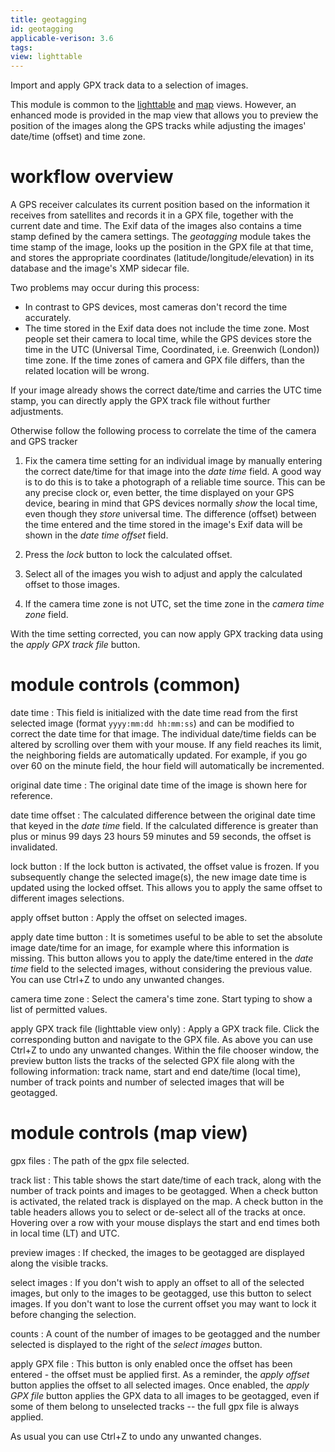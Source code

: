 ```yaml
---
title: geotagging
id: geotagging
applicable-verison: 3.6
tags:
view: lighttable
---
```


Import and apply GPX track data to a selection of images.

This module is common to the [lighttable](../../../lighttable/_index.md) and [map](../../../map/_index.md) views. However, an enhanced mode is provided in the map view that allows you to preview the position of the images along the GPS tracks while adjusting the images' date/time (offset) and time zone.

# workflow overview

A GPS receiver calculates its current position based on the information it receives from satellites and records it in a GPX file, together with the current date and time. The Exif data of the images also contains a time stamp defined by the camera settings. The _geotagging_ module takes the time stamp of the image, looks up the position in the GPX file at that time, and stores the appropriate coordinates (latitude/longitude/elevation) in its database and the image's XMP sidecar file.

Two problems may occur during this process:
- In contrast to GPS devices, most cameras don't record the time accurately.
- The time stored in the Exif data does not include the time zone. Most people set their camera to local time, while the GPS devices store the time in the UTC (Universal Time, Coordinated, i.e. Greenwich (London)) time zone. If the time zones of camera and GPX file differs, than the related location will be wrong.

If your image already shows the correct date/time and carries the UTC time stamp, you can directly apply the GPX track file without further adjustments.

Otherwise follow the following process to correlate the time of the camera and GPS tracker

1. Fix the camera time setting for an individual image by manually entering the correct date/time for that image into the _date time_ field. A good way is to do this is to take a photograph of a reliable time source. This can be any precise clock or, even better, the time displayed on your GPS device, bearing in mind that GPS devices normally _show_ the local time, even though they _store_ universal time. The difference (offset) between the time entered and the time stored in the image's Exif data will be shown in the _date time offset_ field.

2. Press the _lock_ button to lock the calculated offset.

3. Select all of the images you wish to adjust and apply the calculated offset to those images.

4. If the camera time zone is not UTC, set the time zone in the _camera time zone_ field.

With the time setting corrected, you can now apply GPX tracking data using the _apply GPX track file_ button.

# module controls (common)

date time
: This field is initialized with the date time read from the first selected image (format `yyyy:mm:dd hh:mm:ss`) and can be modified to correct the date time for that image. The individual date/time fields can be altered by scrolling over them with your mouse. If any field reaches its limit, the neighboring fields are automatically updated. For example, if you go over 60 on the minute field, the hour field will automatically be incremented.

original date time
: The original date time of the image is shown here for reference.

date time offset
: The calculated difference between the original date time that keyed in the _date time_ field. If the calculated difference is greater than plus or minus 99 days 23 hours 59 minutes and 59 seconds, the offset is invalidated.

lock button
: If the lock button is activated, the offset value is frozen. If you subsequently change the selected image(s), the new image date time is updated using the locked offset. This allows you to apply the same offset to different images selections.

apply offset button
: Apply the offset on selected images.

apply date time button
: It is sometimes useful to be able to set the absolute image date/time for an image, for example where this information is missing. This button allows you to apply the date/time entered in the _date time_ field to the selected images, without considering the previous value. You can use Ctrl+Z to undo any unwanted changes.

camera time zone
: Select the camera's time zone. Start typing to show a list of permitted values.

apply GPX track file (lighttable view only)
: Apply a GPX track file. Click the corresponding button and navigate to the GPX file. As above you can use Ctrl+Z to undo any unwanted changes. Within the file chooser window, the preview button lists the tracks of the selected GPX file along with the following information: track name, start and end date/time (local time), number of track points and number of selected images that will be geotagged.

# module controls (map view)

gpx files
: The path of the gpx file selected.

track list
: This table shows the start date/time of each track, along with the number of track points and images to be geotagged. When a check button is activated, the related track is displayed on the map. A check button in the table headers allows you to select or de-select all of the tracks at once. Hovering over a row with your mouse displays the start and end times both in local time (LT) and UTC.

preview images
: If checked, the images to be geotagged are displayed along the visible tracks.

select images
: If you don't wish to apply an offset to all of the selected images, but only to the images to be geotagged, use this button to select images. If you don't want to lose the current offset you may want to lock it before changing the selection.

counts
: A count of the number of images to be geotagged and the number selected is displayed to the right of the _select images_ button.

apply GPX file
: This button is only enabled once the offset has been entered - the offset must be applied first. As a reminder, the _apply offset_ button applies the offset to all selected images. Once enabled, the _apply GPX file_ button applies the GPX data to all images to be geotagged, even if some of them belong to unselected tracks -- the full gpx file is always applied.

As usual you can use Ctrl+Z to undo any unwanted changes.

